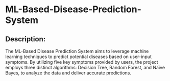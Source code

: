 # ML-Based-Disease-Prediction-System

## Description:

The ML-Based Disease Prediction System aims to leverage machine learning techniques to predict potential diseases based on user-input symptoms. By utilizing five key symptoms provided by users, the project employs three distinct algorithms: Decision Tree, Random Forest, and Naïve Bayes, to analyze the data and deliver accurate predictions.
